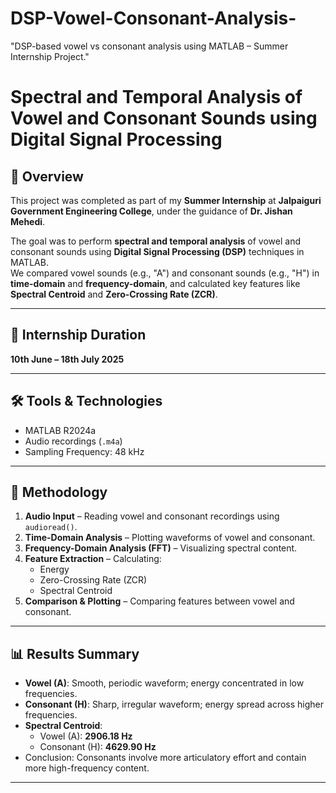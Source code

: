 # DSP-Vowel-Consonant-Analysis-
"DSP-based vowel vs consonant analysis using MATLAB – Summer Internship Project."
# Spectral and Temporal Analysis of Vowel and Consonant Sounds using Digital Signal Processing

## 📌 Overview
This project was completed as part of my **Summer Internship** at **Jalpaiguri Government Engineering College**, under the guidance of **Dr. Jishan Mehedi**.

The goal was to perform **spectral and temporal analysis** of vowel and consonant sounds using **Digital Signal Processing (DSP)** techniques in MATLAB.  
We compared vowel sounds (e.g., "A") and consonant sounds (e.g., "H") in **time-domain** and **frequency-domain**, and calculated key features like **Spectral Centroid** and **Zero-Crossing Rate (ZCR)**.

---

## 📅 Internship Duration
**10th June – 18th July 2025**

---

## 🛠 Tools & Technologies
- MATLAB R2024a
- Audio recordings (`.m4a`)
- Sampling Frequency: 48 kHz

---

## 🔬 Methodology
1. **Audio Input** – Reading vowel and consonant recordings using `audioread()`.
2. **Time-Domain Analysis** – Plotting waveforms of vowel and consonant.
3. **Frequency-Domain Analysis (FFT)** – Visualizing spectral content.
4. **Feature Extraction** – Calculating:
   - Energy
   - Zero-Crossing Rate (ZCR)
   - Spectral Centroid
5. **Comparison & Plotting** – Comparing features between vowel and consonant.

---

## 📊 Results Summary
- **Vowel (A)**: Smooth, periodic waveform; energy concentrated in low frequencies.  
- **Consonant (H)**: Sharp, irregular waveform; energy spread across higher frequencies.  
- **Spectral Centroid**:
  - Vowel (A): **2906.18 Hz**
  - Consonant (H): **4629.90 Hz**
- Conclusion: Consonants involve more articulatory effort and contain more high-frequency content.

---

